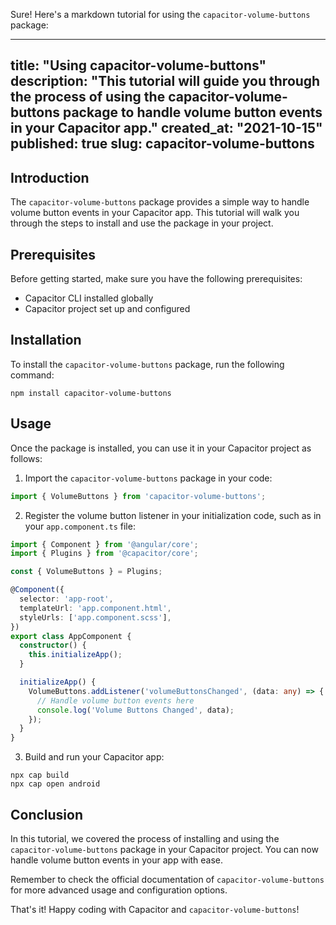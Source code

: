 Sure! Here's a markdown tutorial for using the `capacitor-volume-buttons` package:

---
title: "Using capacitor-volume-buttons"
description: "This tutorial will guide you through the process of using the capacitor-volume-buttons package to handle volume button events in your Capacitor app."
created_at: "2021-10-15"
published: true
slug: capacitor-volume-buttons
---

## Introduction

The `capacitor-volume-buttons` package provides a simple way to handle volume button events in your Capacitor app. This tutorial will walk you through the steps to install and use the package in your project.

## Prerequisites

Before getting started, make sure you have the following prerequisites:

- Capacitor CLI installed globally
- Capacitor project set up and configured

## Installation

To install the `capacitor-volume-buttons` package, run the following command:

```
npm install capacitor-volume-buttons
```

## Usage

Once the package is installed, you can use it in your Capacitor project as follows:

1. Import the `capacitor-volume-buttons` package in your code:

```typescript
import { VolumeButtons } from 'capacitor-volume-buttons';
```

2. Register the volume button listener in your initialization code, such as in your `app.component.ts` file:

```typescript
import { Component } from '@angular/core';
import { Plugins } from '@capacitor/core';

const { VolumeButtons } = Plugins;

@Component({
  selector: 'app-root',
  templateUrl: 'app.component.html',
  styleUrls: ['app.component.scss'],
})
export class AppComponent {
  constructor() {
    this.initializeApp();
  }

  initializeApp() {
    VolumeButtons.addListener('volumeButtonsChanged', (data: any) => {
      // Handle volume button events here
      console.log('Volume Buttons Changed', data);
    });
  }
}
```

3. Build and run your Capacitor app:

```
npx cap build
npx cap open android
```

## Conclusion

In this tutorial, we covered the process of installing and using the `capacitor-volume-buttons` package in your Capacitor project. You can now handle volume button events in your app with ease.

Remember to check the official documentation of `capacitor-volume-buttons` for more advanced usage and configuration options.

That's it! Happy coding with Capacitor and `capacitor-volume-buttons`!
